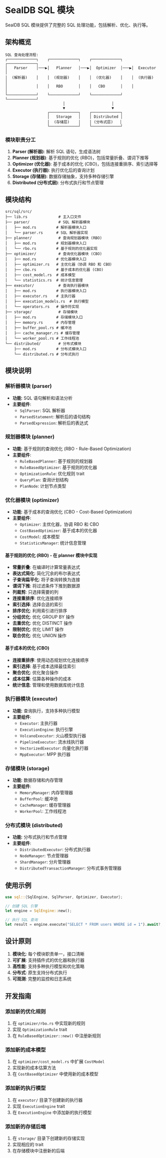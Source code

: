 # SealDB SQL 模块

SealDB SQL 模块提供了完整的 SQL 处理功能，包括解析、优化、执行等。

## 架构概览

```
SQL 查询处理流程:
┌─────────────┐    ┌─────────────┐    ┌─────────────┐    ┌─────────────┐
│   Parser    │───▶│   Planner   │───▶│  Optimizer  │───▶│  Executor   │
│  (解析器)    │    │  (规划器)    │    │  (优化器)    │    │  (执行器)    │
│             │    │   RBO       │    │   CBO       │    │             │
└─────────────┘    └─────────────┘    └─────────────┘    └─────────────┘
                          │                     │
                          ▼                     ▼
                   ┌─────────────┐    ┌─────────────┐
                   │   Storage   │    │ Distributed │
                   │  (存储层)    │    │ (分布式层)   │
                   └─────────────┘    └─────────────┘
```

### 模块职责分工

1. **Parser (解析器)**: 解析 SQL 语句，生成语法树
2. **Planner (规划器)**: 基于规则的优化 (RBO)，包括常量折叠、谓词下推等
3. **Optimizer (优化器)**: 基于成本的优化 (CBO)，包括连接重排序、索引选择等
4. **Executor (执行器)**: 执行优化后的查询计划
5. **Storage (存储层)**: 数据存储抽象，支持多种存储引擎
6. **Distributed (分布式层)**: 分布式执行和节点管理

## 模块结构

```
src/sql/src/
├── lib.rs              # 主入口文件
├── parser/             # SQL 解析器模块
│   ├── mod.rs         # 解析器模块入口
│   └── parser.rs      # SQL 解析器实现
├── planner/            # 查询规划器模块 (RBO)
│   ├── mod.rs         # 规划器模块入口
│   └── rbo.rs         # 基于规则的优化器实现
├── optimizer/          # 查询优化器模块 (CBO)
│   ├── mod.rs         # 优化器模块入口
│   ├── optimizer.rs   # 主优化器（协调 RBO 和 CBO）
│   ├── cbo.rs         # 基于成本的优化器 (CBO)
│   ├── cost_model.rs  # 成本模型
│   └── statistics.rs  # 统计信息管理
├── executor/           # 查询执行器模块
│   ├── mod.rs         # 执行器模块入口
│   ├── executor.rs    # 主执行器
│   ├── execution_models.rs  # 执行模型
│   └── operators.rs   # 操作符实现
├── storage/            # 存储模块
│   ├── mod.rs         # 存储模块入口
│   ├── memory.rs      # 内存管理
│   ├── buffer_pool.rs # 缓冲池
│   ├── cache_manager.rs # 缓存管理
│   └── worker_pool.rs # 工作线程池
└── distributed/        # 分布式模块
    ├── mod.rs         # 分布式模块入口
    └── distributed.rs # 分布式执行
```

## 模块说明

### 解析器模块 (parser)
- **功能**: SQL 语句解析和语法分析
- **主要组件**:
  - `SqlParser`: SQL 解析器
  - `ParsedStatement`: 解析后的语句结构
  - `ParsedExpression`: 解析后的表达式

### 规划器模块 (planner)
- **功能**: 基于规则的查询优化 (RBO - Rule-Based Optimization)
- **主要组件**:
  - `RuleBasedPlanner`: 基于规则的规划器
  - `RuleBasedOptimizer`: 基于规则的优化器
  - `OptimizationRule`: 优化规则 trait
  - `QueryPlan`: 查询计划结构
  - `PlanNode`: 计划节点类型

### 优化器模块 (optimizer)
- **功能**: 基于成本的查询优化 (CBO - Cost-Based Optimization)
- **主要组件**:
  - `Optimizer`: 主优化器，协调 RBO 和 CBO
  - `CostBasedOptimizer`: 基于成本的优化器
  - `CostModel`: 成本模型
  - `StatisticsManager`: 统计信息管理

#### 基于规则的优化 (RBO) - 在 planner 模块中实现
- **常量折叠**: 在编译时计算常量表达式
- **表达式简化**: 简化冗余的布尔表达式
- **子查询扁平化**: 将子查询转换为连接
- **谓词下推**: 将过滤条件下推到数据源
- **列裁剪**: 只选择需要的列
- **连接重排序**: 优化连接顺序
- **索引选择**: 选择合适的索引
- **排序优化**: 利用索引进行排序
- **分组优化**: 优化 GROUP BY 操作
- **去重优化**: 优化 DISTINCT 操作
- **限制优化**: 优化 LIMIT 操作
- **联合优化**: 优化 UNION 操作

#### 基于成本的优化 (CBO)
- **连接重排序**: 使用动态规划优化连接顺序
- **索引选择**: 基于成本选择最佳索引
- **聚合优化**: 优化聚合操作
- **成本估算**: 估算各种操作的成本
- **统计信息**: 管理和使用数据库统计信息

### 执行器模块 (executor)
- **功能**: 查询执行，支持多种执行模型
- **主要组件**:
  - `Executor`: 主执行器
  - `ExecutionEngine`: 执行引擎
  - `VolcanoExecutor`: 火山模型执行器
  - `PipelineExecutor`: 流水线执行器
  - `VectorizedExecutor`: 向量化执行器
  - `MppExecutor`: MPP 执行器

### 存储模块 (storage)
- **功能**: 数据存储和内存管理
- **主要组件**:
  - `MemoryManager`: 内存管理器
  - `BufferPool`: 缓冲池
  - `CacheManager`: 缓存管理器
  - `WorkerPool`: 工作线程池

### 分布式模块 (distributed)
- **功能**: 分布式执行和节点管理
- **主要组件**:
  - `DistributedExecutor`: 分布式执行器
  - `NodeManager`: 节点管理器
  - `ShardManager`: 分片管理器
  - `DistributedTransactionManager`: 分布式事务管理器

## 使用示例

```rust
use sql::{SqlEngine, SqlParser, Optimizer, Executor};

// 创建 SQL 引擎
let engine = SqlEngine::new();

// 执行 SQL 查询
let result = engine.execute("SELECT * FROM users WHERE id = 1").await?;
```

## 设计原则

1. **模块化**: 每个模块职责单一，接口清晰
2. **可扩展**: 支持插件式的优化器和执行器
3. **高性能**: 支持多种执行模型和优化策略
4. **分布式**: 原生支持分布式执行
5. **可观测**: 完整的监控和日志系统

## 开发指南

### 添加新的优化规则
1. 在 `optimizer/rbo.rs` 中实现新的规则
2. 实现 `OptimizationRule` trait
3. 在 `RuleBasedOptimizer::new()` 中注册新规则

### 添加新的成本模型
1. 在 `optimizer/cost_model.rs` 中扩展 `CostModel`
2. 实现新的成本估算方法
3. 在 `CostBasedOptimizer` 中使用新的成本模型

### 添加新的执行模型
1. 在 `executor/` 目录下创建新的执行器
2. 实现 `ExecutionEngine` trait
3. 在 `ExecutionEngine` 中添加新的执行模型

### 添加新的存储后端
1. 在 `storage/` 目录下创建新的存储实现
2. 实现相应的 trait
3. 在存储模块中注册新的后端